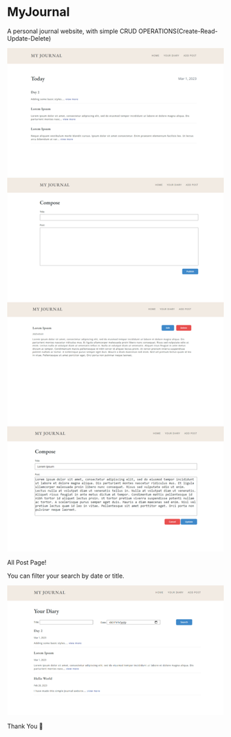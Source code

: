 # MyJournal

A personal journal website, with simple CRUD OPERATIONS(Create-Read-Update-Delete)

![MyJournal homepage](./public/images/myjournal-homepage.PNG)
![MyJournal Create page](./public/images/myjournal-create.PNG)
![MyJournal read page](./public/images/myjournal-read.PNG)
![MyJournal update page](./public/images/myjournal-update.PNG)


All Post Page!

You can filter your search by date or title.

![MyJournal All post page](./public/images/myjournal-yourdiarypage.PNG)


Thank You 👋


